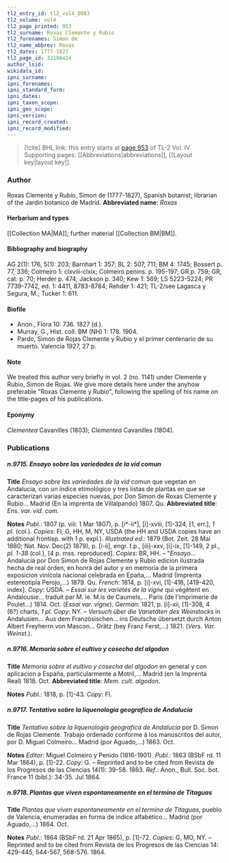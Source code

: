 ```yaml
---
tl2_entry_id: tl2_vol4_0983
tl2_volume: vol4
tl2_page_printed: 953
tl2_surname: Roxas Clemente y Rubio
tl2_forenames: Simon de
tl2_name_abbrev: Roxas
tl2_dates: 1777-1827
tl2_page_id: 33190424
author_lsid: 
wikidata_id: 
ipni_surname: 
ipni_forenames: 
ipni_standard_form: 
ipni_dates: 
ipni_taxon_scope: 
ipni_geo_scope: 
ipni_version: 
ipni_record_created: 
ipni_record_modified:
---
```



> [!cite] BHL link: this entry starts at [page 953](https://www.biodiversitylibrary.org/page/33190424) of TL-2 Vol. IV.
> Supporting pages: [[Abbreviations|abbreviations]], [[Layout key|layout key]].

### Author

Roxas Clemente y Rubio, Simon de (1777-1827), Spanish botanist; librarian of the Jardin botanico de Madrid. 
**Abbreviated name**: *Roxas*

#### Herbarium and types

[[Collection MA|MA]]; further material [[Collection BM|BM]].

#### Bibliography and biography

AG 2(1): 176, 5(1): 203; Barnhart 1: 357; BL 2: 507, 711; BM 4: 1745; Bossert p. 77, 336; Colmeiro 1: clxviii-clxix; Colmeiro penins. p. 195-197; GR p. 759; GR, cat. p. 70; Herder p. 474; Jackson p. 340; Kew 1: 569; LS 5223-5224; PR 7739-7742, ed. 1: 4411, 8783-8784; Rehder 1: 421; TL-2/see Lagasca y Segura, M.; Tucker 1: 611.

#### Biofile

- Anon., Flora 10: 736. 1827 (d.).
- Murray, G., Hist. coll. BM (NH) 1: 178. 1904.
- Pardo, Simon de Rojas Clemente y Rubio y el primer centenario de su muerto. Valencia 1927, 27 p.

#### Note

We treated this author very briefly in vol. 2 (no. 1141) under Clemente y Rubio, Simon de Rojas. We give more details here under the anyhow preferable "Roxas Clemente y Rubio", following the spelling of his name on the title-pages of his publications.

#### Eponymy

*Clementea* Cavanilles (1803); *Clementea* Cavanilles (1804).

### Publications

##### n.9715. Ensayo sobre las variedades de la vid comun

**Title**
*Ensayo sobre las variedades de la vid comun* que vegetan en Andalucia, con un índice etimológico y tres listas de plantas en que se caracterizan varias especies nuevas, por Don Simon de Roxas Clemente y Rubio... Madrid (En la imprenta de Villalpando) 1807. Qu.
**Abbreviated title**: *Ens. var. vid. com.*

**Notes**
*Publ*.: 1807 (p. viii: 1 Mar 1807), p. \[i\*-ii\*\], \[i\]-xviii, \[1\]-324, \[1, err.\], *1 pl*. (col.).
*Copies*: FI, G, HH, M, NY, USDA (the HH and USDA copies have an additional frontisp. with 1 p. expl.).
*Illustrated ed*.: 1879 (Bot. Zeit. 28 Mai 1880; Nat. Nov. Dec(2) 1879), p. \[i-ii\], engr. t.p., \[iii\]-xxv, \[i\]-ix, \[1\]-149, 2 pl., *pl. 1-38* (col.), \[4 p. mss. reproduced\]. *Copies*: BR, HH. – "*Ensayo*... Andalucía por Don Simon de Rojas Clemente y Rubio edicion ilustrada hecha de real órden, en honra del autor y en memoria de la primera exposicion vinícola nacional celebrada en Epaña,... Madrid (Imprenta estereotipía Perojo,...) 1879. Qu.
*French*: 1814, p. \[i\]-xvi, \[1\]-418, \[419-420, index\]. *Copy*: USDA. – *Essai sur les variétés de la vigne* qui végètent en Andalousie... traduit par M. le. M.is de Caumels,... Paris (de l'imprimerie de Poulet...) 1814. Oct.
(*Essai var. vigne*).
*German*: 1821, p. \[i\]-xii, \[1\]-308, 4 (6?) charts, *1 pl. Copy*: NY. – *Versuch über die Varietäten des Weinstocks* in Andalusien... Aus dem Französischen... ins Deutsche übersetzt durch Anton Albert Freyherrn von Mascon... Grätz (bey Franz Ferst,...) 1821. (*Vers. Var. Weinst.*).

##### n.9716. Memoria sobre el eultivo y cosecha del algodon

**Title**
*Memoria sobre el eultivo y cosecha del algodon* en general y con aplicacion a España, particularmente a Motril,... Madrid (en la Imprenta Real) 1818. Oct.
**Abbreviated title**: *Mem. cult. algodon*.

**Notes**
*Publ*.: 1818, p. \[1\]-43. *Copy*: FI.

##### n.9717. Tentativo sobre la liquenologia geografica de Andalucia

**Title**
*Tentativo sobre la liquenologia geografica de Andalucia* por D. Simon de Rojas Clemente. Trabajo ordenado conforme á los manuscritos del autor, por D. Miguel Colmeiro... Madrid (por Aguado,...) 1863. Oct.

**Notes**
*Editor*: Miguel Colmeiro y Penido (1816-1901).
*Publ*.: 1863 (BSbF rd. 11 Mar 1864), p. \[1\]-22. *Copy*: G. – Reprinted and to be cited from Revista de los Progresos de las Ciencias 14(1): 39-58. 1863.
*Ref*.: Anon., Bull. Soc. bot. France 11 (bibl.): 34-35. Jul 1864.

##### n.9718. Plantas que viven espontaneamente en el termino de Titaguas

**Title**
*Plantas que viven espontaneamente en el termino de Titaguas*, pueblo de Valencia, enumeradas en forma de indice alfabético... Madrid (por Aguado,...) 1864. Oct.

**Notes**
*Publ*.: 1864 (BSbF rd. 21 Apr 1865), p. \[1\]-72. *Copies*: G, MO, NY. – Reprinted and to be cited from Revista de los Progresos de las Ciencias 14: 429-445, 544-567, 568-576. 1864.

